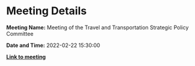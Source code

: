 # Meeting Details

**Meeting Name:** Meeting of the Travel and Transportation Strategic Policy Committee

**Date and Time:** 2022-02-22 15:30:00

**<a href="https://www.limerick.ie/council/whats-on/meeting-travel-and-transportation-strategic-policy-committee-12" target="_blank">Link to meeting</a>**
